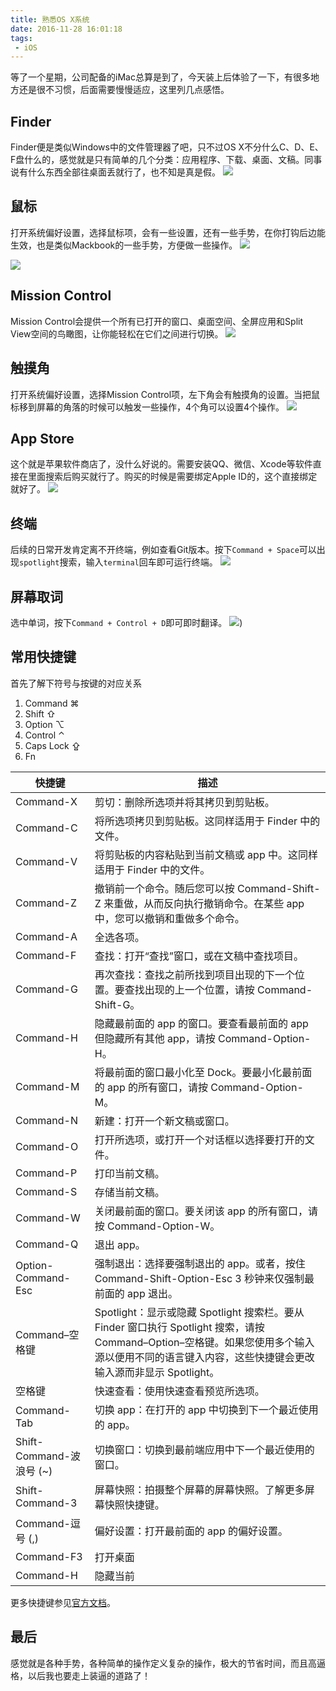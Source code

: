 ```yaml
---
title: 熟悉OS X系统
date: 2016-11-28 16:01:18
tags:
 - iOS
---
```


等了一个星期，公司配备的iMac总算是到了，今天装上后体验了一下，有很多地方还是很不习惯，后面需要慢慢适应，这里列几点感悟。

<!-- more -->

## Finder
Finder便是类似Windows中的文件管理器了吧，只不过OS X不分什么C、D、E、F盘什么的，感觉就是只有简单的几个分类：应用程序、下载、桌面、文稿。同事说有什么东西全部往桌面丢就行了，也不知是真是假。
![](http://7xryow.com1.z0.glb.clouddn.com/2016/11/osx1.jpg)

## 鼠标
打开系统偏好设置，选择鼠标项，会有一些设置，还有一些手势，在你打钩后边能生效，也是类似Mackbook的一些手势，方便做一些操作。
![](http://7xryow.com1.z0.glb.clouddn.com/2016/11/osx2.jpg)

![](http://7xryow.com1.z0.glb.clouddn.com/2016/11/osx3.jpg)

## Mission Control
Mission Control会提供一个所有已打开的窗口、桌面空间、全屏应用和Split View空间的鸟瞰图，让你能轻松在它们之间进行切换。
![](http://7xryow.com1.z0.glb.clouddn.com/2016/11/osx5.png)

## 触摸角
打开系统偏好设置，选择Mission Control项，左下角会有触摸角的设置。当把鼠标移到屏幕的角落的时候可以触发一些操作，4个角可以设置4个操作。
![](http://7xryow.com1.z0.glb.clouddn.com/2016/11/osx4.jpg)

## App Store
这个就是苹果软件商店了，没什么好说的。需要安装QQ、微信、Xcode等软件直接在里面搜索后购买就行了。购买的时候是需要绑定Apple ID的，这个直接绑定就好了。
![](http://7xryow.com1.z0.glb.clouddn.com/2016/11/osx7.jpg)

## 终端
后续的日常开发肯定离不开终端，例如查看Git版本。按下``Command + Space``可以出现``spotlight``搜索，输入``terminal``回车即可运行终端。
![](http://7xryow.com1.z0.glb.clouddn.com/2016/11/osx6.jpg)

## 屏幕取词
选中单词，按下``Command + Control + D``即可即时翻译。
![](http://7xryow.com1.z0.glb.clouddn.com/2016/11%EF%BC%8Fmulti-pc4.png))

## 常用快捷键
首先了解下符号与按键的对应关系
1. Command ⌘
2. Shift ⇧
3. Option ⌥
4. Control ⌃
5. Caps Lock ⇪
6. Fn


| 快捷键     | 描述 |
| ------------ | ------------ |
| Command-X |	剪切：删除所选项并将其拷贝到剪贴板。|
| Command-C |	将所选项拷贝到剪贴板。这同样适用于 Finder 中的文件。|
| Command-V |	将剪贴板的内容粘贴到当前文稿或 app 中。这同样适用于 Finder 中的文件。|
| Command-Z |	撤销前一个命令。随后您可以按 Command-Shift-Z 来重做，从而反向执行撤销命令。在某些 app 中，您可以撤销和重做多个命令。|
| Command-A |	全选各项。|
| Command-F |	查找：打开“查找”窗口，或在文稿中查找项目。|
| Command-G |	再次查找：查找之前所找到项目出现的下一个位置。要查找出现的上一个位置，请按 Command-Shift-G。|
| Command-H |	隐藏最前面的 app 的窗口。要查看最前面的 app 但隐藏所有其他 app，请按 Command-Option-H。|
| Command-M |	将最前面的窗口最小化至 Dock。要最小化最前面的 app 的所有窗口，请按 Command-Option-M。|
| Command-N |	新建：打开一个新文稿或窗口。|
| Command-O |	打开所选项，或打开一个对话框以选择要打开的文件。|
| Command-P |	打印当前文稿。|
| Command-S |	存储当前文稿。|
| Command-W |	关闭最前面的窗口。要关闭该 app 的所有窗口，请按 Command-Option-W。|
| Command-Q |	退出 app。|
| Option-Command-Esc |	强制退出：选择要强制退出的 app。或者，按住 Command-Shift-Option-Esc 3 秒钟来仅强制最前面的 app 退出。|
| Command–空格键 |	Spotlight：显示或隐藏 Spotlight 搜索栏。要从 Finder 窗口执行 Spotlight 搜索，请按 Command–Option–空格键。如果您使用多个输入源以便用不同的语言键入内容，这些快捷键会更改输入源而非显示 Spotlight。|
| 空格键 |	快速查看：使用快速查看预览所选项。|
| Command-Tab |	切换 app：在打开的 app 中切换到下一个最近使用的 app。|
| Shift-Command-波浪号 (~) |	切换窗口：切换到最前端应用中下一个最近使用的窗口。|
| Shift-Command-3 |	屏幕快照：拍摄整个屏幕的屏幕快照。了解更多屏幕快照快捷键。|
| Command-逗号 (,) |	偏好设置：打开最前面的 app 的偏好设置。|
| Command-F3 |	打开桌面 |
| Command-H |	隐藏当前 |
更多快捷键参见[官方文档](https://support.apple.com/zh-cn/HT201236)。

## 最后
感觉就是各种手势，各种简单的操作定义复杂的操作，极大的节省时间，而且高逼格，以后我也要走上装逼的道路了！
